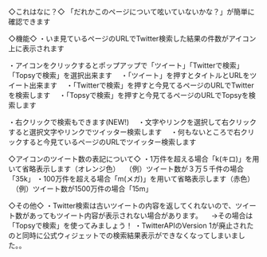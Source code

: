 ◇これはなに？◇
「だれかこのページについて呟いていないかな？」が簡単に確認できます

◇機能◇
・いま見ているページのURLでTwitter検索した結果の件数がアイコン上に表示されます

・アイコンをクリックするとポップアップで「ツイート」「Twitterで検索」「Topsyで検索」を選択出来ます
　・「ツイート」を押すとタイトルとURLをツイート出来ます
　・「Twitterで検索」を押すと今見てるページのURLでTwitterを検索します
　・「Topsyで検索」を押すと今見てるページのURLでTopsyを検索します

・右クリックで検索もできます(NEW!)
　・文字やリンクを選択して右クリックすると選択文字やリンクでツイッター検索します
　・何もないところで右クリックすると今見ているページのURLでツイッター検索します

◇アイコンのツイート数の表記について◇
・1万件を超える場合「k(キロ)」を用いて省略表示します（オレンジ色）
　（例）ツイート数が３万５千件の場合「35k」
・100万件を超える場合「m(メガ)」を用いて省略表示します（赤色）
　（例）ツイート数が1500万件の場合「15m」

◇その他◇
・Twitter検索は古いツイートの内容を返してくれないので、ツイート数があってもツイート内容が表示されない場合があります。
　→その場合は「Topsyで検索」を使ってみましょう！
・TwitterAPIのVersion 1が廃止されたのと同時に公式ウィジェットでの検索結果表示ができなくなってしまいました。。
